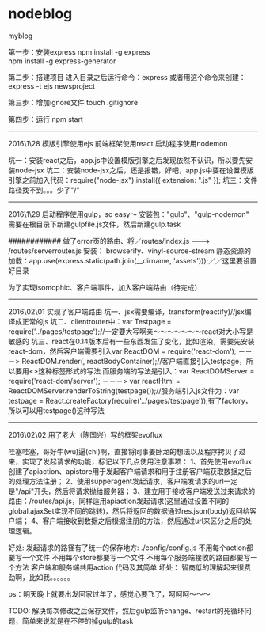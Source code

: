 # nodeblog
myblog

第一步：安装express
npm install -g express  
npm install -g express-generator 

第二步：搭建项目
进入目录之后运行命令：express
或者用这个命令来创建：express -t ejs newsproject

第三步：增加ignore文件
touch .gitignore

第四步：运行
npm start

-------------------------
2016\1\28 
模版引擎使用ejs
前端框架使用react
启动程序使用nodemon

坑一：安装react之后，app.js中设置模版引擎之后发现依然不认识，所以要先安装node-jsx
坑二：安装node-jsx之后，还是报错，好吧，app.js中要在设置模版引擎之前加入代码：require("node-jsx").install({ extension: ".js" });
坑三：文件路径找不到。。。少了"/"

-------------------------
2016\1\29
启动程序使用gulp，so easy～
安装包："gulp"、"gulp-nodemon"
需要在根目录下新建gulpfile.js文件，然后新建gulp.task

############
做了error页的路由、将／routes/index.js ---> /routes/serverrouter.js
安装：
  browserify、vinyl-source-stream
静态资源的加载：app.use(express.static(path.join(__dirname, 'assets')));／／这里要设置好目录

为了实现isomophic、客户端事件，加入客户端路由（待完成）

-------------------------
2016\02\01
实现了客户端路由
坑一、jsx需要编译，transform(reactify)//jsx编译成正常的js
坑二、clientrouter中：var Testpage = require('../pages/testpage');//一定要大写啊亲～～～～～～～react对大小写是敏感的
坑三、react在0.14版本后有一些东西发生了变化，比如渲染，需要先安装react-dom，然后客户端需要引入var ReactDOM = require('react-dom'); －－－> ReactDOM.render(<Testpage />, reactBodyContainer);//客户端直接引入testpage，所以要用<>这种标签形式的写法
    而服务端的写法是引入：var ReactDOMServer = require('react-dom/server'); －－－> var reactHtml = ReactDOMServer.renderToString(testpage());//服务端引入js文件为：var testpage = React.createFactory(require('../pages/testpage'));有了factory，所以可以用testpage()这种写法


-------------------------
2016\02\02
用了老大（陈国兴）写的框架evoflux

哇塞哇塞，哥好牛(wu)逼(chi)啊，直接将同事姜卧龙的想法以及程序拷贝了过来，实现了发起请求的功能，标记以下几点使用注意事项：
  1、首先使用evoflux创建了apiaction、apistore用于发起客户端请求和用于注册客户端获取数据之后的处理方法注册；
  2、使用supperagent发起请求，客户端发请求的url一定是"/api"开头，然后将请求抛给服务器；
  3、建立用于接收客户端发送过来请求的路由：/routes/api.js，同样适用apiaction发起请求(这里通过设置不同的global.ajaxSet实现不同的跳转)，然后将返回的数据通过res.json(body)返回给客户端；
  4、客户端接收到数据之后根据注册的方法，然后通过url来区分之后的处理逻辑。

好处:
  发起请求的路径有了统一的保存地方: ./config/config.js
  不用每个action都要写一个文件
  不用每个store都要写一个文件
  不用每个服务端接收的路由都要写一个方法
  客户端和服务端共用action
  代码及其简单
坏处：
  智商低的理解起来很费劲啊，比如我。。。。。。

ps：明天晚上就要出发回家过年了，感觉心要飞了，呵呵呵～～～

TODO: 解决每次修改之后保存文件，然后gulp监听change、restart的死循环问题，简单来说就是在不停的掉gulp的task













